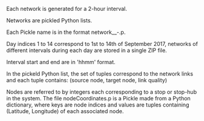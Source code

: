 Each network is generated for a 2-hour interval.

Networks are pickled Python lists.

Each Pickle name is in the format network_<day index>_<interval start>-<interval end>.p.

Day indices 1 to 14 correspond to 1st to 14th of September 2017, networks of different intervals during each day are stored in a single ZIP file.

Interval start and end are in 'hhmm' format.



In the pickeld Python list, the set of tuples correspond to the network links and each tuple contains:
(source node, target node, link quality)



Nodes are referred to by integers each corresponding to a stop or stop-hub in the system.
The file nodeCoordinates.p is a Pickle made from a Python dictionary, where keys are node indices and values are tuples containing (Latitude, Longitude) of each associated node.